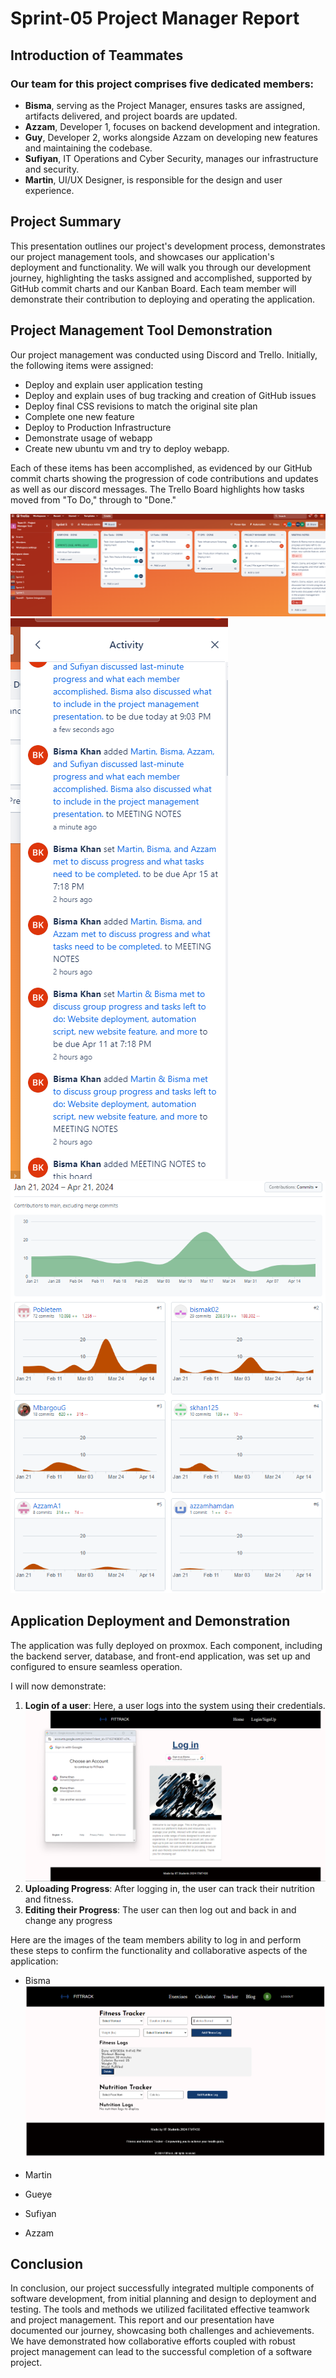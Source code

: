 # Sprint-05 Project Manager Report

## Introduction of Teammates
### Our team for this project comprises five dedicated members:

- **Bisma**, serving as the Project Manager, ensures tasks are assigned, artifacts delivered, and project boards are updated.
- **Azzam**, Developer 1, focuses on backend development and integration.
- **Guy**, Developer 2, works alongside Azzam on developing new features and maintaining the codebase.
- **Sufiyan**, IT Operations and Cyber Security, manages our infrastructure and security.
- **Martin**, UI/UX Designer, is responsible for the design and user experience.

## Project Summary
This presentation outlines our project's development process, demonstrates our project management tools, and showcases our application's deployment and functionality. We will walk you through our development journey, highlighting the tasks assigned and accomplished, supported by GitHub commit charts and our Kanban Board. Each team member will demonstrate their contribution to deploying and operating the application.

## Project Management Tool Demonstration
Our project management was conducted using Discord and Trello. Initially, the following items were assigned:

- Deploy and explain user application testing
- Deploy and explain uses of bug tracking and creation of GitHub issues
- Deploy final CSS revisions to match the original site plan
- Complete one new feature
- Deploy to Production Infrastructure
- Demonstrate usage of webapp
- Create new ubuntu vm and try to deploy webapp.

Each of these items has been accomplished, as evidenced by our GitHub commit charts showing the progression of code contributions and updates as well as our discord messages. The Trello Board highlights how tasks moved from "To Do," through to "Done."

![alt text](image.png)
![alt text](image-1.png)
![alt text](image-2.png)

## Application Deployment and Demonstration
The application was fully deployed on proxmox. Each component, including the backend server, database, and front-end application, was set up and configured to ensure seamless operation. 




I will now demonstrate:

1. **Login of a user**: Here, a user logs into the system using their credentials.
![alt text](image-5.png)
2. **Uploading Progress**: After logging in, the user can track their nutrition and fitness. 
3. **Editing their Progress**: The user can then log out and back in and change any progress

Here are the images of the team members ability to log in and perform these steps to confirm the functionality and collaborative aspects of the application:

- Bisma
![alt text](image-6.png)

- Martin
- Gueye
- Sufiyan
- Azzam


## Conclusion
In conclusion, our project successfully integrated multiple components of software development, from initial planning and design to deployment and testing. The tools and methods we utilized facilitated effective teamwork and project management. This report and our presentation have documented our journey, showcasing both challenges and achievements. We have demonstrated how collaborative efforts coupled with robust project management can lead to the successful completion of a software project.